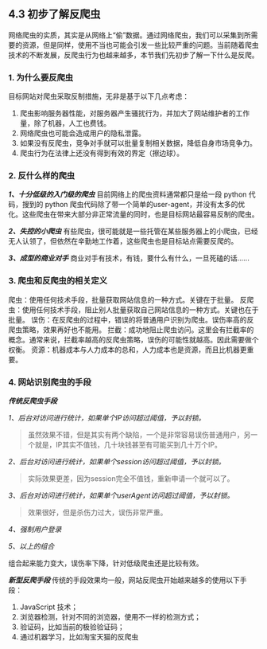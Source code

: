 ## 4.3 初步了解反爬虫

网络爬虫的实质，其实是从网络上“偷”数据。通过网络爬虫，我们可以采集到所需要的资源，但是同样，使用不当也可能会引发一些比较严重的问题。当前随着爬虫技术的不断发展，反爬虫行为也越来越多，本节我们先初步了解一下什么是反爬。

### 1. 为什么要反爬虫
目标网站对爬虫采取反制措施，无非是基于以下几点考虑：

 1. 爬虫影响服务器性能，对服务器产生骚扰行为，并加大了网站维护者的工作量，除了机器，人工也费钱。
 2. 网络爬虫也可能会造成用户的隐私泄露。
 3. 如果没有反爬虫，竞争对手就可以批量复制相关数据，降低自身市场竞争力。
 4. 爬虫行为在法律上还没有得到有效的界定（擦边球）。

### 2. 反什么样的爬虫
***1、十分低级的入门级的爬虫***
目前网络上的爬虫资料通常都只是给一段 python 代码，搜到的 python 爬虫代码除了带一个简单的user-agent，并没有太多的优化。这些爬虫在带来大部分非正常流量的同时，也是目标网站最容易反制的爬虫。

***2、失控的小爬虫***
有些爬虫，很可能就是一些托管在某些服务器上的小爬虫，已经无人认领了，但依然在辛勤地工作着，这些爬虫也是目标站点需要反爬的。

***3、成型的商业对手***
商业对手有技术，有钱，要什么有什么，一旦死磕的话......

### 3. 爬虫和反爬虫的相关定义
爬虫：使用任何技术手段，批量获取网站信息的一种方式。关键在于批量。
反爬虫：使用任何技术手段，阻止别人批量获取自己网站信息的一种方式。关键也在于批量。
误伤：在反爬虫的过程中，错误的将普通用户识别为爬虫。误伤率高的反爬虫策略，效果再好也不能用。
拦截：成功地阻止爬虫访问。这里会有拦截率的概念。通常来说，拦截率越高的反爬虫策略，误伤的可能性就越高。因此需要做个权衡。
资源：机器成本与人力成本的总和，人力成本也是资源，而且比机器更重要。

### 4. 网站识别爬虫的手段

***传统反爬虫手段***

*1、后台对访问进行统计，如果单个IP访问超过阈值，予以封锁。*

>虽然效果不错，但是其实有两个缺陷，一个是非常容易误伤普通用户，另一个就是，IP其实不值钱，几十块钱甚至有可能买到几十万个IP。

*2、后台对访问进行统计，如果单个session访问超过阈值，予以封锁。*

>实际效果更差，因为session完全不值钱，重新申请一个就可以了。

*3、后台对访问进行统计，如果单个userAgent访问超过阈值，予以封锁。*

>效果很好，但是杀伤力过大，误伤非常严重。

*4、强制用户登录*

*5、以上的组合*

组合起来能力变大，误伤率下降，针对低级爬虫还是比较有效。

***新型反爬手段***
传统的手段效果均一般，网站反爬虫开始越来越多的使用以下手段：

 1. JavaScript 技术；
 2. 浏览器检测，针对不同的浏览器，使用不一样的检测方式；
 3. 验证码，比如当前的极验验证码；
 4. 通过机器学习，比如淘宝天猫的反爬虫